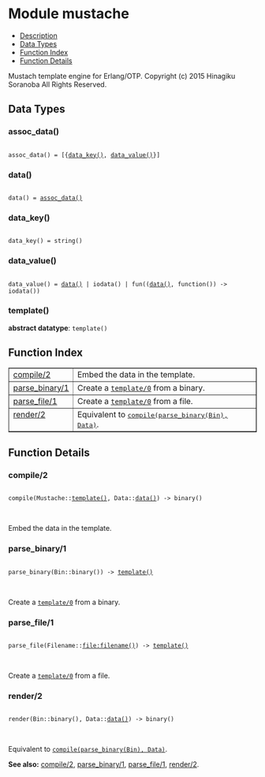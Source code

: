 

# Module mustache #
* [Description](#description)
* [Data Types](#types)
* [Function Index](#index)
* [Function Details](#functions)


Mustach template engine for Erlang/OTP.
Copyright (c) 2015 Hinagiku Soranoba All Rights Reserved.


<a name="types"></a>

## Data Types ##




### <a name="type-assoc_data">assoc_data()</a> ###



<pre><code>
assoc_data() = [{<a href="#type-data_key">data_key()</a>, <a href="#type-data_value">data_value()</a>}]
</code></pre>





### <a name="type-data">data()</a> ###



<pre><code>
data() = <a href="#type-assoc_data">assoc_data()</a>
</code></pre>





### <a name="type-data_key">data_key()</a> ###



<pre><code>
data_key() = string()
</code></pre>





### <a name="type-data_value">data_value()</a> ###



<pre><code>
data_value() = <a href="#type-data">data()</a> | iodata() | fun((<a href="#type-data">data()</a>, function()) -&gt; iodata())
</code></pre>





### <a name="type-template">template()</a> ###


__abstract datatype__: `template()`

<a name="index"></a>

## Function Index ##


<table width="100%" border="1" cellspacing="0" cellpadding="2" summary="function index"><tr><td valign="top"><a href="#compile-2">compile/2</a></td><td>Embed the data in the template.</td></tr><tr><td valign="top"><a href="#parse_binary-1">parse_binary/1</a></td><td>Create a <a href="#template-0"><code>template/0</code></a> from a binary.</td></tr><tr><td valign="top"><a href="#parse_file-1">parse_file/1</a></td><td>Create a <a href="#template-0"><code>template/0</code></a> from a file.</td></tr><tr><td valign="top"><a href="#render-2">render/2</a></td><td>Equivalent to <a href="#compile-2"><tt>compile(parse_binary(Bin), Data)</tt></a>.</td></tr></table>


<a name="functions"></a>

## Function Details ##

<a name="compile-2"></a>

### compile/2 ###


<pre><code>
compile(Mustache::<a href="#type-template">template()</a>, Data::<a href="#type-data">data()</a>) -&gt; binary()
</code></pre>
<br />

Embed the data in the template.
<a name="parse_binary-1"></a>

### parse_binary/1 ###


<pre><code>
parse_binary(Bin::binary()) -&gt; <a href="#type-template">template()</a>
</code></pre>
<br />

Create a [`template/0`](#template-0) from a binary.
<a name="parse_file-1"></a>

### parse_file/1 ###


<pre><code>
parse_file(Filename::<a href="file.md#type-filename">file:filename()</a>) -&gt; <a href="#type-template">template()</a>
</code></pre>
<br />

Create a [`template/0`](#template-0) from a file.
<a name="render-2"></a>

### render/2 ###


<pre><code>
render(Bin::binary(), Data::<a href="#type-data">data()</a>) -&gt; binary()
</code></pre>
<br />

Equivalent to [`compile(parse_binary(Bin), Data)`](#compile-2).

__See also:__ [compile/2](#compile-2), [parse_binary/1](#parse_binary-1), [parse_file/1](#parse_file-1), [render/2](#render-2).
